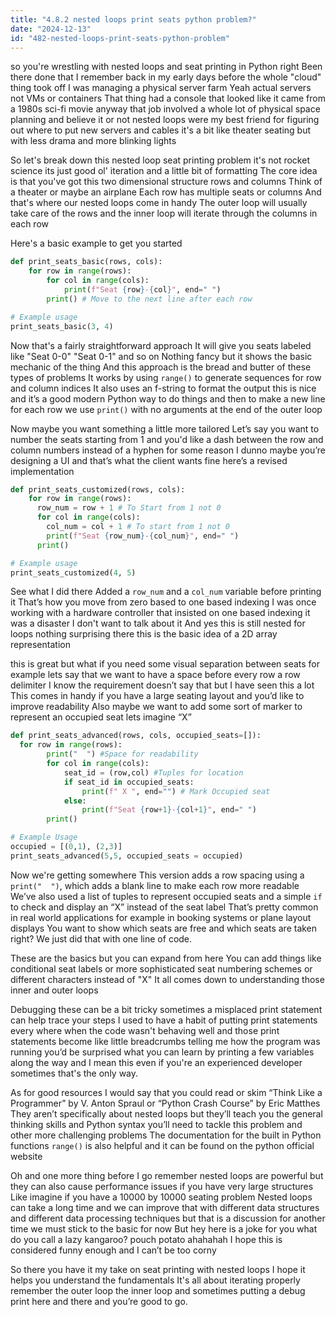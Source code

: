 ```yaml
---
title: "4.8.2 nested loops print seats python problem?"
date: "2024-12-13"
id: "482-nested-loops-print-seats-python-problem"
---
```


 so you're wrestling with nested loops and seat printing in Python right Been there done that I remember back in my early days before the whole "cloud" thing took off I was managing a physical server farm Yeah actual servers not VMs or containers That thing had a console that looked like it came from a 1980s sci-fi movie anyway that job involved a whole lot of physical space planning and believe it or not nested loops were my best friend for figuring out where to put new servers and cables it's a bit like theater seating but with less drama and more blinking lights

So let's break down this nested loop seat printing problem it's not rocket science its just good ol' iteration and a little bit of formatting The core idea is that you've got this two dimensional structure rows and columns Think of a theater or maybe an airplane Each row has multiple seats or columns And that's where our nested loops come in handy The outer loop will usually take care of the rows and the inner loop will iterate through the columns in each row

Here's a basic example to get you started

```python
def print_seats_basic(rows, cols):
    for row in range(rows):
        for col in range(cols):
            print(f"Seat {row}-{col}", end=" ")
        print() # Move to the next line after each row

# Example usage
print_seats_basic(3, 4)

```

Now that's a fairly straightforward approach It will give you seats labeled like "Seat 0-0" "Seat 0-1" and so on Nothing fancy but it shows the basic mechanic of the thing And this approach is the bread and butter of these types of problems It works by using `range()` to generate sequences for row and column indices It also uses an f-string to format the output this is nice and it’s a good modern Python way to do things and then to make a new line for each row we use `print()` with no arguments at the end of the outer loop

Now maybe you want something a little more tailored Let’s say you want to number the seats starting from 1 and you'd like a dash between the row and column numbers instead of a hyphen for some reason I dunno maybe you’re designing a UI and that’s what the client wants fine here’s a revised implementation

```python
def print_seats_customized(rows, cols):
    for row in range(rows):
      row_num = row + 1 # To Start from 1 not 0
      for col in range(cols):
        col_num = col + 1 # To start from 1 not 0
        print(f"Seat {row_num}-{col_num}", end=" ")
      print()

# Example usage
print_seats_customized(4, 5)
```
See what I did there Added a `row_num` and a `col_num` variable before printing it That’s how you move from zero based to one based indexing I was once working with a hardware controller that insisted on one based indexing it was a disaster I don't want to talk about it And yes this is still nested for loops nothing surprising there this is the basic idea of a 2D array representation

 this is great but what if you need some visual separation between seats for example lets say that we want to have a space before every row a row delimiter I know the requirement doesn’t say that but I have seen this a lot This comes in handy if you have a large seating layout and you’d like to improve readability Also maybe we want to add some sort of marker to represent an occupied seat lets imagine “X”

```python
def print_seats_advanced(rows, cols, occupied_seats=[]):
  for row in range(rows):
        print("  ") #Space for readability
        for col in range(cols):
            seat_id = (row,col) #Tuples for location
            if seat_id in occupied_seats:
                print(f" X ", end="") # Mark Occupied seat
            else:
                print(f"Seat {row+1}-{col+1}", end=" ")
        print()

# Example Usage
occupied = [(0,1), (2,3)]
print_seats_advanced(5,5, occupied_seats = occupied)
```
Now we're getting somewhere This version adds a row spacing using a `print("  ")`, which adds a blank line to make each row more readable We’ve also used a list of tuples to represent occupied seats and a simple `if` to check and display an “X” instead of the seat label That’s pretty common in real world applications for example in booking systems or plane layout displays You want to show which seats are free and which seats are taken right? We just did that with one line of code.

These are the basics but you can expand from here You can add things like conditional seat labels or more sophisticated seat numbering schemes or different characters instead of "X" It all comes down to understanding those inner and outer loops

Debugging these can be a bit tricky sometimes a misplaced print statement can help trace your steps I used to have a habit of putting print statements every where when the code wasn't behaving well and those print statements become like little breadcrumbs telling me how the program was running you’d be surprised what you can learn by printing a few variables along the way and I mean this even if you're an experienced developer sometimes that's the only way.

As for good resources I would say that you could read or skim “Think Like a Programmer” by V. Anton Spraul or “Python Crash Course” by Eric Matthes They aren’t specifically about nested loops but they’ll teach you the general thinking skills and Python syntax you’ll need to tackle this problem and other more challenging problems The documentation for the built in Python functions `range()` is also helpful and it can be found on the python official website

Oh and one more thing before I go remember nested loops are powerful but they can also cause performance issues if you have very large structures Like imagine if you have a 10000 by 10000 seating problem Nested loops can take a long time and we can improve that with different data structures and different data processing techniques but that is a discussion for another time we must stick to the basic for now But hey here is a joke for you what do you call a lazy kangaroo? pouch potato ahahahah I hope this is considered funny enough and I can’t be too corny

So there you have it my take on seat printing with nested loops I hope it helps you understand the fundamentals It's all about iterating properly remember the outer loop the inner loop and sometimes putting a debug print here and there and you’re good to go.
